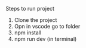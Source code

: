 Steps to run project

1. Clone the project
2. Opn in vscode go to folder
3. npm install
4. npm run dev (in terminal)